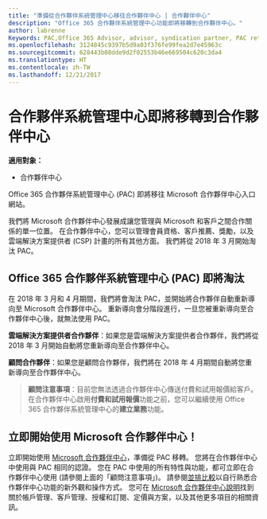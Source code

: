 ```yaml
---
title: "準備從合作夥伴系統管理中心移往合作夥伴中心 | 合作夥伴中心"
description: "Office 365 合作夥伴系統管理中心功能即將移轉到合作夥伴中心。"
author: labrenne
Keywords: PAC,Office 365 Advisor, advisor, syndication partner, PAC retire, PAC retiring
ms.openlocfilehash: 3124845c9397b5d9a03f376fe99fea2d7e45963c
ms.sourcegitcommit: 628443b08dde9d2f02553b46e669504c620c3da4
ms.translationtype: HT
ms.contentlocale: zh-TW
ms.lasthandoff: 12/21/2017
---
```

# <a name="partner-admin-center-is-moving-to-partner-center"></a>合作夥伴系統管理中心即將移轉到合作夥伴中心

**適用對象：**

-  合作夥伴中心

Office 365 合作夥伴系統管理中心 (PAC) 即將移往 Microsoft 合作夥伴中心入口網站。

我們將 Microsoft 合作夥伴中心發展成讓您管理與 Microsoft 和客戶之間合作關係的單一位置。 在合作夥伴中心，您可以管理會員資格、客戶推薦、獎勵，以及雲端解決方案提供者 (CSP) 計畫的所有其他方面。 我們將從 2018 年 3 月開始淘汰 PAC。

## <a name="the-office-365-partner-admin-center-pac-will-be-retired"></a>Office 365 合作夥伴系統管理中心 (PAC) 即將淘汰

在 2018 年 3 月和 4 月期間，我們將會淘汰 PAC，並開始將合作夥伴自動重新導向至 Microsoft 合作夥伴中心。 重新導向會分階段進行，一旦您被重新導向至合作夥伴中心後，就無法使用 PAC。 

**雲端解決方案提供者合作夥伴**：如果您是雲端解決方案提供者合作夥伴，我們將從 2018 年 3 月開始自動將您重新導向至合作夥伴中心。 

**顧問合作夥伴**：如果您是顧問合作夥伴，我們將在 2018 年 4 月期間自動將您重新導向至合作夥伴中心。

>**顧問注意事項**：目前您無法透過合作夥伴中心傳送付費和試用報價給客戶。  在合作夥伴中心啟用**付費和試用報價**功能之前，您可以繼續使用 Office 365 合作夥伴系統管理中心的**建立業務**功能。

## <a name="start-using-the-microsoft-partner-center-now"></a>立即開始使用 Microsoft 合作夥伴中心！

立即開始使用 [Microsoft 合作夥伴中心](https://partnercenter.microsoft.com/)，準備從 PAC 移轉。  您將在合作夥伴中心中使用與 PAC 相同的認證。 您在 PAC 中使用的所有特性與功能，都可立即在合作夥伴中心使用 (請參閱上面的「顧問注意事項」)。 請參閱[並排比較](moving-from-pac-to-pc.md)以自行熟悉合作夥伴中心功能的新外觀和操作方式。  您可在 [Microsoft 合作夥伴中心說明](https://partnercenter.microsoft.com/partner/help)找到關於帳戶管理、客戶管理、授權和訂閱、定價與方案，以及其他更多項目的相關資訊。

 